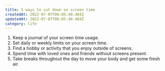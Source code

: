 ```yaml
---
title: 5 ways to cut down on screen time
createdAt: 2022-07-07T06:05:40.484Z
updatedAt: 2022-07-07T06:05:40.484Z
category: life
---
```


1. Keep a journal of your screen time usage. 
2. Set daily or weekly limits on your screen time. 
3. Find a hobby or activity that you enjoy outside of screens. 
4. Spend time with loved ones and friends without screens present. 
5. Take breaks throughout the day to move your body and get some fresh air.

